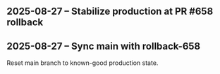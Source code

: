 ## 2025-08-27 – Stabilize production at PR #658 rollback

## 2025-08-27 – Sync main with rollback-658
Reset main branch to known-good production state.
